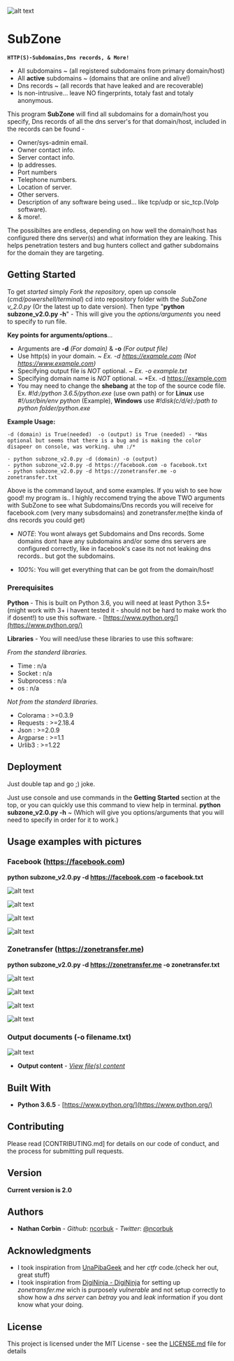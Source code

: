 ![alt text](https://github.com/ncorbuk/SubZone/blob/master/logo_.png)

# SubZone
**```HTTP(S)-Subdomains,Dns records, & More!```**
* All subdomains  ~ (all registered subdomains from primary domain/host)
* All **active** subdomains  ~ (domains that are online and alive!)
* Dns records  ~ (all records that have leaked and are recoverable)
* Is non-intrusive... leave NO fingerprints, totaly fast and totaly anonymous.


This program **SubZone** will find all subdomains for a domain/host you specify, Dns records of all the 
dns server's for that domain/host, included in the records can be found -

* Owner/sys-admin email.
* Owner contact info.
* Server contact info.
* Ip addresses.
* Port numbers
* Telephone numbers.
* Location of server.
* Other servers.
* Description of any software being used... like tcp/udp or sic_tcp.(VoIp software).
* & more!.

The possibiltes are endless, depending on how well the domain/host has configured there 
dns server(s) and what information they are leaking. This helps penetration testers and 
bug hunters collect and gather subdomains for the domain they are targeting. 

## Getting Started

To get *started* simply *Fork the repository*, open up console (*cmd/powershell/terminal*) cd into repository folder with 
the *SubZone v_2.0.py* (Or the latest up to date version). Then type "**python subzone_v2.0.py -h**" - This will give you the *options/arguments* you need to specify to run file. 

**Key points for arguments/options**...
* Arguments are **-d** *(For domain)* & **-o** *(For output file)*
* Use http(s) in your domain.  ~  *Ex. -d https://example.com (Not https://www.example.com)*
* Specifying output file is *NOT* optional.  ~  *Ex. -o example.txt* 
* Specifying domain name is *NOT* optional.  ~  *Ex. -d https://example.com
* You may need to change the **shebang** at the top of the source code file. Ex. *#!d:/python 3.6.5/python.exe* (use own path) or for **Linux** use *#!/usr/bin/env python* (Example), **Windows** use *#!disk(c/d/e):/path to python folder/python.exe*

**Example Usage:**
```
-d (domain) is True(needed)  -o (output) is True (needed) - *Was optional but seems that there is a bug and is making the color disapeer on console, was working. uhm :/*

- python subzone_v2.0.py -d (domain) -o (output)
- python subzone_v2.0.py -d https://facebook.com -o facebook.txt
- python subzone_v2.0.py -d https://zonetransfer.me -o zonetransfer.txt
```

Above is the command layout, and some examples. If you wish to see how good! my program is.. I highly reccomend trying the above
TWO arguments with SubZone to see what Subdomains/Dns records you will receive for facebook.com (very many subsdomains) and
zonetransfer.me(the kinda of dns records you could get)

- *NOTE*: You wont always get Subdomains and Dns records. Some domains dont have any subdomains and/or some dns servers are configured
correctly, like in facebook's case its not not leaking dns records.. but got the subdomains.

- *100%*: You will get everything that can be got from the domain/host!

### Prerequisites

**Python** - This is built on Python 3.6, you will need at least Python 3.5+ (might work with 3+ i havent tested it - should not be hard to make work tho if dosent!) to use this software. - [https://www.python.org/](https://www.python.org/)

**Libraries** - You will need/use these libraries to use this software:

*From the standerd libraries.*
* Time : n/a
* Socket : n/a
* Subprocess : n/a
* os : n/a

*Not from the standerd libraries.*
* Colorama : >=0.3.9
* Requests : >=2.18.4
* Json : >=2.0.9
* Argparse : >=1.1
* Urlib3 : >=1.22

## Deployment

Just double tap and go ;) joke.

Just use console and use commands in the **Getting Started** section at the top, or you can quickly use this command to view help in terminal.
**python subzone_v2.0.py -h**  ~ (Which will give you options/arguments that you will need to specify in order for it to work.)

## Usage examples with pictures

### Facebook (https://facebook.com)
**python subzone_v2.0.py -d https://facebook.com -o facebook.txt**

![alt text](https://github.com/ncorbuk/SubZone/blob/master/Usage_pictures/facebook_01.png)

![alt text](https://github.com/ncorbuk/SubZone/blob/master/Usage_pictures/facebook_02.png)

![alt text](https://github.com/ncorbuk/SubZone/blob/master/Usage_pictures/facebook_3.png)

![alt text](https://github.com/ncorbuk/SubZone/blob/master/Usage_pictures/facebook_04.png)

### Zonetransfer (https://zonetransfer.me)
**python subzone_v2.0.py -d https://zonetransfer.me -o zonetransfer.txt**

![alt text](https://github.com/ncorbuk/SubZone/blob/master/Usage_pictures/zonetransfer_1.png)

![alt text](https://github.com/ncorbuk/SubZone/blob/master/Usage_pictures/zonetransfer_2.png)

![alt text](https://github.com/ncorbuk/SubZone/blob/master/Usage_pictures/zonetransfer_3.png)

![alt text](https://github.com/ncorbuk/SubZone/blob/master/Usage_pictures/zonetransfer_4.png)

### Output documents (-o filename.txt)

![alt text](https://github.com/ncorbuk/SubZone/blob/master/Usage_pictures/output_docs01.png)

* **Output content** - *[View file(s) content](https://github.com/ncorbuk/SubZone/tree/master/Example%20of%20output%20files)*

## Built With

* **Python 3.6.5** - [https://www.python.org/](https://www.python.org/)

## Contributing

Please read [CONTRIBUTING.md] for details on our code of conduct, and the process for submitting pull requests.

## Version

**Current version is 2.0**

## Authors

* **Nathan Corbin** - *Github*: [ncorbuk](https://github.com/ncorbuk) - *Twitter*: [@ncorbuk](https://twitter.com/ncorbuk)

## Acknowledgments

* I took inspiration from [UnaPibaGeek](https://github.com/UnaPibaGeek) and her *ctfr* code.(check her out, great stuff)
* I took inspiration from [DigiNinja - DigiNinja](https://zonetransfer.me) for setting up *zonetransfer.me* wich is purposely *vulnerable* and not setup correctly to show how a *dns server* can *betray* you and *leak* information if you dont know what your doing.

## License

This project is licensed under the MIT License - see the [LICENSE.md](LICENSE.md) file for details

